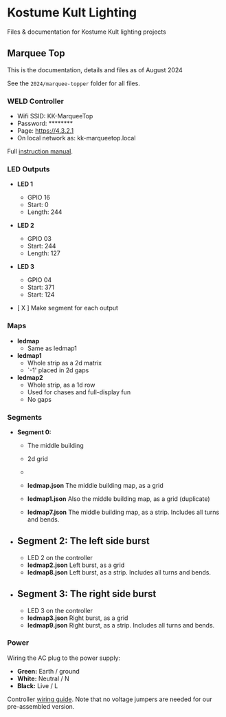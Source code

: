 # Kostume Kult Lighting
Files &amp; documentation for Kostume Kult lighting projects

## Marquee Top

This is the documentation, details and files as of August 2024

See the `2024/marquee-topper` folder for all files.

### WELD Controller

- Wifi SSID: KK-MarqueeTop
- Password: ********
- Page: https://4.3.2.1
- On local network as: kk-marqueetop.local

Full [instruction manual](https://quinled.info/2020/02/11/pre-assembled-quinled-dig-uno-wled-manual/).

### LED Outputs

- **LED 1**
  - GPIO 16
  - Start: 0
  - Length: 244
- **LED 2**
  - GPIO 03
  - Start: 244
  - Length: 127
- **LED 3**
  - GPIO 04
  - Start: 371
  - Start: 124
 
- [ X ] Make segment for each output

### Maps

- **ledmap**
  - Same as ledmap1
- **ledmap1**
  - Whole strip as a 2d matrix
  - `-1' placed in 2d gaps
- **ledmap2**
  - Whole strip, as a 1d row
  - Used for chases and full-display fun
  - No gaps

### Segments

- **Segment 0:**
  - The middle building
  - 2d grid
  - 
  
  - **ledmap.json** The middle building map, as a grid
  - **ledmap1.json** Also the middle building map, as a grid (duplicate)
  - **ledmap7.json** The middle building map, as a strip. Includes all turns and bends.
- **Segment 2:** The left side burst
  - 
  - LED 2 on the controller
  - **ledmap2.json** Left burst, as a grid 
  - **ledmap8.json** Left burst, as a strip. Includes all turns and bends.
- **Segment 3:** The right side burst
  - 
  - LED 3 on the controller
  - **ledmap3.json** Right burst, as a grid 
  - **ledmap9.json** Right burst, as a strip. Includes all turns and bends.

### Power

Wiring the AC plug to the power supply:

- **Green:** Earth / ground
- **White:** Neutral / N
- **Black:** Live / L

Controller [wiring guide](https://quinled.info/2020/10/03/quinled-dig-quad-wiring-guide/). Note that no voltage jumpers are needed for our pre-assembled version.




